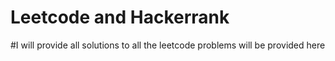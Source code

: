 # Leetcode and Hackerrank

#I will provide all solutions to all the leetcode problems will be provided here